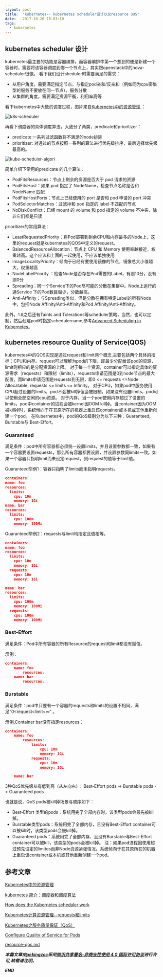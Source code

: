 ```yaml
---
layout: post
title:  "kubernetes-- kubernetes scheduler设计以及resource QOS"
date:   2017-10-26 15:03:10
tags: 
  - kubernetes
---
```



## kubernetes scheduler 设计

kubernetes最主要的功能是容器编排，而容器编排中第一个想到的便是新建一个容器时，需要将该容器调度到哪一个节点上，其实跟openstack中的nova-scheduler很像。
看下我们设计sheduler时需要满足的需求：
- 从用户角度，需要满足指定节点，与指定pod亲和/反亲和（例如同为cpu密集型的服务不要放在同一节点），服务分散
- 从集群的角度，需要满足资源平衡，利用率高等

看下kubernetes中大致的调度过程，图片来自[Kubernetes中的资源管理 ](http://oj6ydypm2.bkt.clouddn.com/Kubernetes%E4%B8%AD%E7%9A%84%E8%B5%84%E6%BA%90%E7%AE%A1%E7%90%86_%E4%B8%81%E6%B5%B7%E6%B4%8B.pdf)：

![k8s-scheduler](http://7xrnwq.com1.z0.glb.clouddn.com/20171026k8s-scheduler.jpg)

再看下调度器的具体调度算法，大致分了两类，predicate和prioritizer：
- predicate:一系列过滤函数将不满足的node排除
- prioritizer: 对通过的节点按照一系列的算法进行优先级排序，最后选择优先级最高的。

![kube-scheduler-algori](http://7xrnwq.com1.z0.glb.clouddn.com/20171026-kuber-scheduler-argo.jpg)

简单介绍下常用的predicate 的几个算法：

- PodFitsResources：节点上剩余的资源是否大于 pod 请求的资源
- PodFitsHost：如果 pod 指定了 NodeName，检查节点名称是否和 NodeName 匹配
- PodFitsHostPorts：节点上已经使用的 port 是否和 pod 申请的 port 冲突
- PodSelectorMatches：过滤掉和 pod 指定的 label 不匹配的节点
- NoDiskConflict：已经 mount 的 volume 和 pod 指定的 volume 不冲突，除非它们都是只读

prioritizer的常用算法：

- LeastRequestedPriority：将Pod部署到剩余CPU和内存最多的Node上，这里的request就是kubernetes的QOS中定义的request。
- BalancedResourceAllocation：节点上 CPU 和 Memory 使用率越接近，权重越高。这个应该和上面的一起使用，不应该单独使用
- ImageLocalityPriority：倾向于已经有要使用镜像的节点，镜像总大小值越大，权重越高
- NodeLabelPriority ：检查Node是否存在Pod需要的Label，有则10分，没有则0分
- Spreading：同一个Service下的Pod尽可能的分散在集群中。Node上运行的通Service
下的Pod数目越少，分数越高。
- Anti-Affinity：与Spreading类似，但是分散在拥有特定Label的所有Node中，包括Node Affinity/Anti-Affinity和Pod Affinity/Anti-Affinity。

此外，1.6之后还有Taints and Tolerations等scheduler策略，当然，也可以定制，然后创建pod时指定schedulername,参考[Advanced Scheduling in Kubernetes](http://blog.kubernetes.io/2017/03/advanced-scheduling-in-kubernetes.html)。



## kubernetes resource Quality of Service(QOS)


kubernetes中的QOS实现是通过request和limit两个概念,主要包括两个具体的指标：CPU和内存。request可以理解为pod的下限，即最少分配给该pod的资源，limit则相应的是分配资源的上限。
对于每一个资源，container可以指定具体的资源需求（requests）和限制（limits），requests申请范围是0到node节点的最大配置，而limits申请范围是requests到无限，即0 <= requests <=Node Allocatable, requests <= limits <= Infinity。
对于CPU，如果pod中服务使用CPU超过设置的limits，pod不会被kill掉但会被限制。如果没有设置limits，pod可以使用全部空闲的cpu资源。
对于内存，当一个pod使用内存超过了设置的limits，pod中container的进程会被kernel因OOM kill掉。当container因为OOM被kill掉时，系统倾向于在其原所在的机器上重启该container或本机或其他重新创建一个pod。
在Kubernetes中，pod的QoS级别分为以下三种：Guaranteed, Burstable与 Best-Effort。

### Guaranteed 

满足条件：pod中所有容器都必须统一设置limits，并且设置参数都一致，如果有一个容器要设置requests，那么所有容器都要设置，并设置参数同limits一致。如果一个容器只指明limit而未设定request，则request的值等于limit值。

Guaranteed举例1：容器只指明了limits而未指明requests。

```json
containers:
name: foo
resources:
  limits:
    cpu: 10m
    memory: 1Gi
name: bar
resources:
  limits:
    cpu: 100m
    memory: 100Mi
```
Guaranteed举例2：requests与limit均指定且值相等。
```json
containers:
name: foo
resources:
  limits:
    cpu: 10m
    memory: 1Gi
  requests:
    cpu: 10m
    memory: 1Gi

name: bar
resources:
  limits:
    cpu: 100m
    memory: 100Mi
  requests:
    cpu: 100m
    memory: 100Mi
```

### Best-Effort

满足条件：Pod中所有容器的所有Resource的request和limit都没有赋值。

示例：
```json
containers:
    name: foo
        resources:
    name: bar
        resources:
```


### Burstable

满足条件：pod中只要有一个容器的requests和limits的设置不相同，满足“0<request<limit<∞” 。

示例,Container bar没有指定resources：

```json
containers:
    name: foo
        resources:
            limits:
                cpu: 10m
                memory: 1Gi
            requests:
                cpu: 10m
                memory: 1Gi

    name: bar
```


3种QoS优先级从有低到高（从左向右）：
Best-Effort pods -> Burstable pods -> Guaranteed pods

也就是说，QoS pods被kill掉场景与顺序如下： 
- Best-Effort 类型的pods：系统用完了全部内存时，该类型pods会最先被kill掉。
- Burstable类型pods：系统用完了全部内存，且没有Best-Effort container可以被kill时，该类型pods会被kill掉。
- Guaranteed pods：系统用完了全部内存、且没有Burstable与Best-Effort container可以被kill，该类型的pods会被kill掉。
注：如果pod进程因使用超过预先设定的limites而非Node资源紧张情况，系统倾向于在其原所在的机器上重启该container或本机或其他重新创建一个pod。



## 参考文章


[Kubernetes中的资源管理 ](http://oj6ydypm2.bkt.clouddn.com/Kubernetes%E4%B8%AD%E7%9A%84%E8%B5%84%E6%BA%90%E7%AE%A1%E7%90%86_%E4%B8%81%E6%B5%B7%E6%B4%8B.pdf)

[kubernetes 简介：调度器和调度算法](http://cizixs.com/2017/03/10/kubernetes-intro-scheduler)

[How does the Kubernetes scheduler work](https://jvns.ca/blog/2017/07/27/how-does-the-kubernetes-scheduler-work/)


[Kubernetes计算资源管理--requests和limits](http://blog.csdn.net/yan234280533/article/details/62965993)

[Kubernetes之服务质量保证（QoS）](http://dockone.io/article/2592)

[Configure Quality of Service for Pods](https://kubernetes.io/docs/tasks/configure-pod-container/quality-service-pod/)

[resource-qos.md](https://github.com/eBay/Kubernetes/blob/master/docs/proposals/resource-qos.md)



***本篇文章由[pekingzcc](https://zhangchenchen.github.io/)采用[知识共享署名-非商业性使用 4.0 国际许可协议](https://creativecommons.org/licenses/by-nc-sa/4.0/)进行许可,转载请注明。***


 ***END***